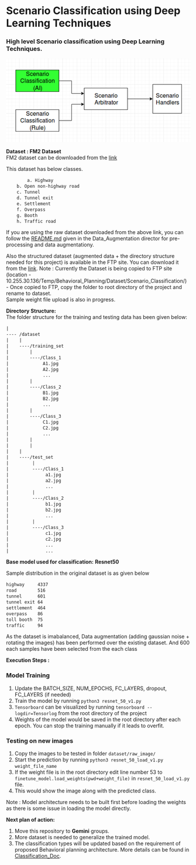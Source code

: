 # Scenario Classification using Deep Learning Techniques

### High level Scenario classification using Deep Learning Techniques. 

![High Level](Classification_Doc/images/scenario_classification.png)


**Dataset : FM2 Dataset** <br />
FM2 dataset can be downloaded from the [link](http://www.zemris.fer.hr/~ssegvic/datasets/unizg-fer-fm2.zi) <br />

This dataset has below classes. 

```
        a. Highway
	b. Open non-highway road
	c. Tunnel
	d. Tunnel exit
	e. Settlement
	f. Overpass
	g. Booth
	h. Traffic road
```

If you are using the raw dataset downloaded from the above link, you can follow the [README.md](https://gitlab.com/kishor.kumar/scenario_classification_deep_learning/blob/master/Data_Augmentation/README.md) given in the Data_Augmentation director for pre-processing and data augmentationy.

Also the structured dataset (augmented data + the directory structure needed for this project) is available in the FTP site. You can download it from the [link](link).
Note : Currently the Dataset is being copied to FTP site (location - 10.255.30.136/Temp/Behavioral_Planning/Dataset/Scenario_Classification/) - Once copied to FTP, copy the folder to root directory of the project and rename to dataset. <br /> 
Sample weight file upload is also in progress. 

**Directory Structure:** <br />
The folder structure for the training and testing data has been given below: <br /> 

```
|
---- /dataset
|    |
|    ----/training_set
|        |
|        ----/Class_1
|             A1.jpg
|             A2.jpg
|             ...
|        |
|        ----/Class_2
|             B1.jpg
|             B2.jpg
|             ...
|        |
|        ----/Class_3
|             C1.jpg
|             C2.jpg
|             ...
|        |
|        |
|    |
|    ----/test_set
|         |
|         ----/Class_1
|              a1.jpg
|              a2.jpg
|              ...
|         |
|         ----/Class_2
|              b1.jpg
|              b2.jpg
|              ...
|         |
|         ----/Class_3
|              c1.jpg
|              c2.jpg
|              ...
|              ...
```

**Base model used for classification:** **Resnet50**

Sample distribution in the original dataset is as given below <br />
```
highway		4337
road		516
tunnel		601
tunnel exit	64
settlement	464
overpass	86
toll booth	75
traffic		94
```
As the dataset is imabalanced, Data augmentation (adding gaussian noise + rotating the images) has been performed over the existing dataset. And 600 each samples have been selected from the each class  

**Execution Steps :** <br />
### Model Training
1. Update the BATCH_SIZE, NUM_EPOCHS, FC_LAYERS, dropout, FC_LAYERS (if needed) <br />
2. Train the model by running ```python3 resnet_50_v1.py``` <br /> 
3. ```Tensorboard``` can be visualized by running ```tensorboard --logdir=Tensorlog``` from the root directory of the project <br />
4. Weights of the model would be saved in the root directory after each epoch. You can stop the training manually if it leads to overfit. <br />

### Testing on new images
1. Copy the images to be tested in folder ```dataset/raw_image/``` <br />
2. Start the prediction by running ```python3 resnet_50_load_v1.py weight_file_name``` <br />
3. If the weight file is in the root directory edit line number 53 to ```finetune_model.load_weights(pwd+weight_file)``` in ```resnet_50_load_v1.py``` file.
4. This would show the image along with the predicted class.

Note : Model architecture needs to be built first before loading the weights as there is some issue in loading the model directly. 

**Next plan of action:**
1. Move this repository to **Gemini** groups.
2. More dataset is needed to generalize the trained model.
3. The classification types will be updated based on the requirement of proposed Behavioral planning architecture. More details can be found in [Classification_Doc](https://gitlab.com/kishor.kumar/scenario_classification_deep_learning/tree/master/Classification_Doc). 


